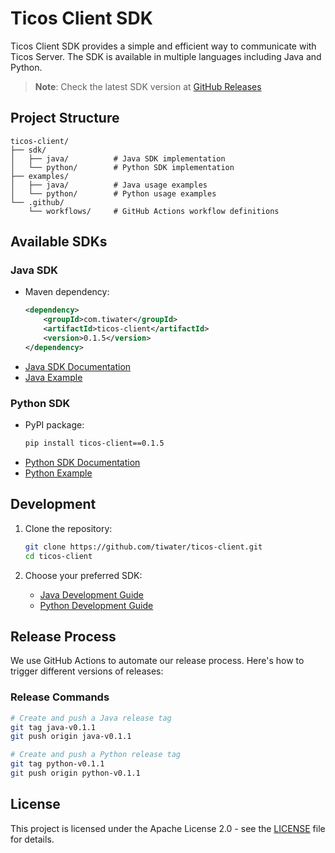 # Ticos Client SDK

Ticos Client SDK provides a simple and efficient way to communicate with Ticos Server. The SDK is available in multiple languages including Java and Python.

> **Note**: Check the latest SDK version at [GitHub Releases](https://github.com/tiwater/ticos-client/tags)

## Project Structure

```
ticos-client/
├── sdk/
│   ├── java/          # Java SDK implementation
│   └── python/        # Python SDK implementation
├── examples/
│   ├── java/          # Java usage examples
│   └── python/        # Python usage examples
└── .github/
    └── workflows/     # GitHub Actions workflow definitions
```

## Available SDKs

### Java SDK

- Maven dependency:
  ```xml
  <dependency>
      <groupId>com.tiwater</groupId>
      <artifactId>ticos-client</artifactId>
      <version>0.1.5</version>
  </dependency>
  ```
- [Java SDK Documentation](sdk/java/README.md)
- [Java Example](examples/java/README.md)

### Python SDK

- PyPI package:
  ```bash
  pip install ticos-client==0.1.5
  ```
- [Python SDK Documentation](sdk/python/README.md)
- [Python Example](examples/python/README.md)

## Development

1. Clone the repository:
   ```bash
   git clone https://github.com/tiwater/ticos-client.git
   cd ticos-client
   ```

2. Choose your preferred SDK:
   - [Java Development Guide](sdk/java/README.md)
   - [Python Development Guide](sdk/python/README.md)

## Release Process

We use GitHub Actions to automate our release process. Here's how to trigger different versions of releases:

### Release Commands

```bash
# Create and push a Java release tag
git tag java-v0.1.1
git push origin java-v0.1.1

# Create and push a Python release tag
git tag python-v0.1.1
git push origin python-v0.1.1
```

## License

This project is licensed under the Apache License 2.0 - see the [LICENSE](LICENSE) file for details.
